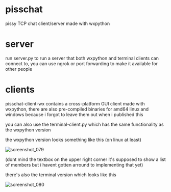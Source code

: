 # pisschat
pissy TCP chat client/server made with wxpython

# server
run server.py to run a server that both wxpython and terminal clients can connect to, you can use ngrok or port forwarding to make it available for other people

# clients
pisschat-client-wx contains a cross-platform GUI client made with wxpython, there are also pre-compiled binaries for amd64 linux and windows because i forgot to leave them out when i published this

you can also use the terminal-client.py which has the same functionality as the wxpython version

the wxpython version looks something like this (on linux at least)

![screenshot_079](https://user-images.githubusercontent.com/86350819/206936861-8fac56fd-b234-4e2a-869b-511c6b8aa2ff.png)

(dont mind the textbox on the upper right corner it's supposed to show a list of members but i havent gotten arround to implementing that yet)

there's also the terminal version which looks like this

![screenshot_080](https://user-images.githubusercontent.com/86350819/206937223-8a4cd821-55c1-44c2-84f3-6d41c291ca42.png)
